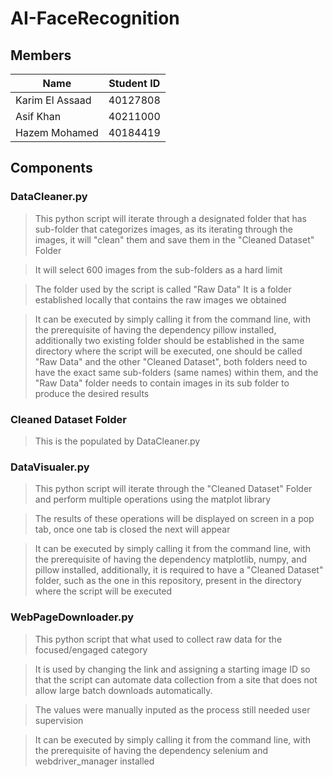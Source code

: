 # AI-FaceRecognition

## Members

| Name | Student ID |
| --- | --- |
| Karim El Assaad | 40127808 |
| Asif Khan | 40211000 |
| Hazem Mohamed | 40184419 |

## Components

### DataCleaner.py
> This python script will iterate through a designated folder that has sub-folder that categorizes images, as its iterating through the images, it will "clean" them and save them in the "Cleaned Dataset" Folder

> It will select 600 images from the sub-folders as a hard limit

> The folder used by the script is called "Raw Data" It is a folder established locally that contains the raw images we obtained

> It can be executed by simply calling it from the command line, with the prerequisite of having the dependency pillow installed, additionally two existing folder should be established in the same directory where the script will be executed, one should be called "Raw Data" and the other "Cleaned Dataset", both folders need to have the exact same sub-folders (same names) within them, and the "Raw Data" folder needs to contain images in its sub folder to produce the desired results

### Cleaned Dataset Folder
> This is the populated by DataCleaner.py

### DataVisualer.py
> This python script will iterate through the "Cleaned Dataset" Folder and perform multiple operations using the matplot library

> The results of these operations will be displayed on screen in a pop tab, once one tab is closed the next will appear

> It can be executed by simply calling it from the command line, with the prerequisite of having the dependency matplotlib, numpy, and pillow installed, additionally, it is required to have a "Cleaned Dataset" folder, such as the one in this repository, present in the directory where the script will be executed

### WebPageDownloader.py
> This python script that what used to collect raw data for the focused/engaged category

> It is used by changing the link and assigning a starting image ID so that the script can automate data collection from a site that does not allow large batch downloads automatically.

> The values were  manually inputed as the process still needed user supervision

> It can be executed by simply calling it from the command line, with the prerequisite of having the dependency selenium and webdriver_manager installed
